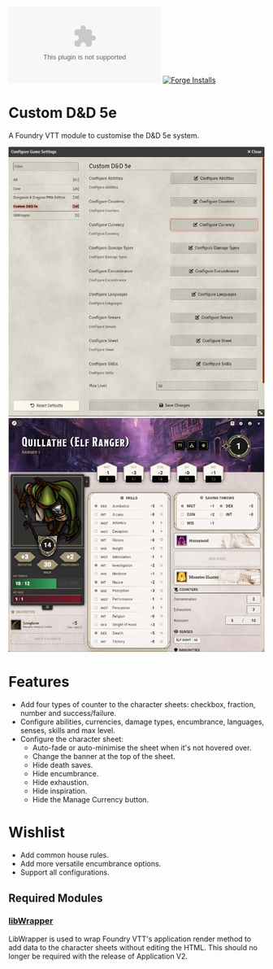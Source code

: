 ![Downloads](https://img.shields.io/github/downloads/Larkinabout/fvtt-custom-dnd5e/latest/module.zip?color=2b82fc&label=DOWNLOADS&style=for-the-badge) [![Forge Installs](https://img.shields.io/badge/dynamic/json?label=Forge%20Installs&query=package.installs&suffix=%25&url=https%3A%2F%2Fforge-vtt.com%2Fapi%2Fbazaar%2Fpackage%2Fcustom-dnd5e&colorB=448d34&style=for-the-badge)](https://forge-vtt.com/bazaar#package=custom-dnd5e)

# Custom D&D 5e

A Foundry VTT module to customise the D&D 5e system.

![Custom D&D 5e Settings](./.github/readme/custom-dnd5e-settings.png)
![Custom D&D 5e Custom Banner](./.github/readme/custom-dnd5e-custom-banner.png)

# Features
- Add four types of counter to the character sheets: checkbox, fraction, number and success/failure.
- Configure abilities, currencies, damage types, encumbrance, languages, senses, skills and max level.
- Configure the character sheet:
  - Auto-fade or auto-minimise the sheet when it's not hovered over.
  - Change the banner at the top of the sheet.
  - Hide death saves.
  - Hide encumbrance.
  - Hide exhaustion.
  - Hide inspiration.
  - Hide the Manage Currency button.

# Wishlist
- Add common house rules.
- Add more versatile encumbrance options.
- Support all configurations.

## Required Modules
### [libWrapper](https://foundryvtt.com/packages/lib-wrapper)
LibWrapper is used to wrap Foundry VTT's application render method to add data to the character sheets without editing the HTML. This should no longer be required with the release of Application V2.